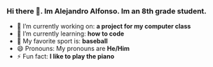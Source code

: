 ### Hi there 👋. Im Alejandro Alfonso. Im an 8th grade student.


- 🔭 I’m currently working on: __a project for my computer class__
- 🌱 I’m currently learning: __how to code__
- 💬 My favorite sport is: __baseball__ 
- 😄 Pronouns: My pronouns are __He/Him__
- ⚡ Fun fact: __I like to play the piano__

